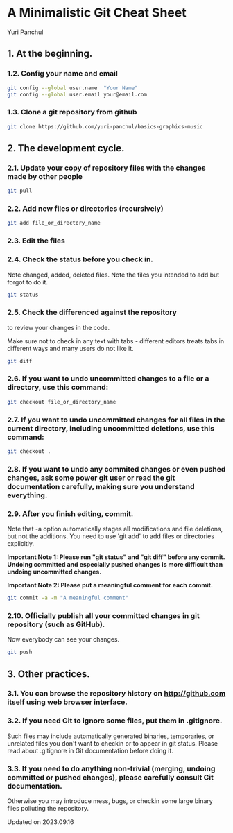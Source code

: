 # A Minimalistic Git Cheat Sheet
Yuri Panchul

## 1. At the beginning.

### 1.2. Config your name and email

```bash
git config --global user.name  "Your Name"  
git config --global user.email your@email.com  
```

### 1.3. Clone a git repository from github

```bash
git clone https://github.com/yuri-panchul/basics-graphics-music
```

## 2. The development cycle.

### 2.1. Update your copy of repository files with the changes made by other people

```bash
git pull
```

### 2.2. Add new files or directories (recursively)

```bash
git add file_or_directory_name
```

### 2.3. Edit the files

### 2.4. Check the status before you check in.

Note changed, added, deleted files.
Note the files you intended to add but forgot to do it.

```bash
git status
```

### 2.5. Check the differenced against the repository
to review your changes in the code.

Make sure not to check in any text with tabs - different editors treats tabs in different ways and many users do not like it.

```bash
git diff
```

### 2.6. If you want to undo uncommitted changes to a file or a directory, use this command:

```bash
git checkout file_or_directory_name
```

### 2.7. If you want to undo uncommitted changes for all files in the current directory, including uncommitted deletions, use this command:

```bash
git checkout .
```

### 2.8. If you want to undo any commited changes or even pushed changes, ask some power git user or read the git documentation carefully, making sure you understand everything.

### 2.9. After you finish editing, commit.

Note that -a option automatically stages all modifications and file deletions, but not the additions.
You need to use 'git add' to add files or directories explicitly.

**Important Note 1: Please run "git status" and "git diff" before any commit.
Undoing committed and especially pushed changes is more difficult than undoing uncommitted changes.**  

**Important Note 2: Please put a meaningful comment for each commit.**

```bash
git commit -a -m "A meaningful comment"
```

### 2.10. Officially publish all your committed changes in git repository (such as GitHub).
Now everybody can see your changes.

```bash
git push
```

## 3. Other practices.

### 3.1. You can browse the repository history on http://github.com itself using web browser interface.

### 3.2. If you need Git to ignore some files, put them in .gitignore.

Such files may include automatically generated binaries, temporaries,
or unrelated files you don't want to checkin or to appear in git status.
Please read about .gitignore in Git documentation before doing it.

### 3.3. If you need to do anything non-trivial (merging, undoing committed or pushed changes), please carefully consult Git documentation.

Otherwise you may introduce mess, bugs, or checkin some large binary files polluting the repository.

Updated on 2023.09.16
